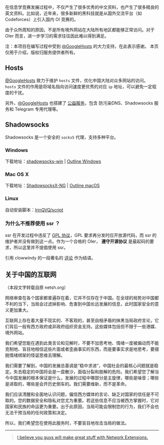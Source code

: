 在信息学竞赛发展过程中，不仅产生了很多优秀的中文资料，也产生了很多精良的英文资料。比如说，近年来，很多新鲜的黑科技就是从国外交流平台（如 Codeforces）上引入国内 OI 竞赛的。

由于众所周知的原因，不是所有境外网站在大陆所有地区都能够正常访问。对于 OIer 而言，进一步学习的需求往往因此难以得到满足。

注：本项目在编写过程中受到 [@GoogleHosts](https://github.com/GoogleHosts/hosts) 的大力支持，在此表示感谢。
本页仅用于介绍，版权归服务提供者所有。

## Hosts

[@GoogleHosts](https://github.com/GoogleHosts/hosts) 致力于维护 `hosts` 文件，优化中国大陆对众多网站的访问。`hosts` 文件的作用是将域名指向访问速度更优秀的对应 `ip` 地址，可以避免一定程度的干扰。

另外，[@GoogleHosts](https://github.com/GoogleHosts/hosts) 也搭建了 [公益服务](https://github.com/googlehosts/hosts/wiki/%E5%AE%9E%E9%AA%8C%E5%AE%A4)，包含 防污染DNS、Shadowsocks 服务和 Telegram 专用代理等。

## Shadowsocks

Shadowsocks 是一个安全的 `socks5` 代理，支持多种平台。

### Windows

下载地址：[shadowsocks-win](https://github.com/shadowsocks/shadowsocks-windows/releases) \|
[Outline Windows](https://raw.githubusercontent.com/Jigsaw-Code/outline-releases/master/client/Outline-Client.exe)

### Mac OS X

下载地址：[ShadowsocksX-NG](https://github.com/shadowsocks/ShadowsocksX-NG/releases) \|
[Outline macOS](https://itunes.apple.com/app/outline-app/id1356178125)

### Linux

自动安装脚本：[lrinQVQ/script](https://github.com/lrinQVQ/script)

### 为什么不推荐使用 ssr ？

ssr 在开发过程中违反了 [GPL 协议](https://zh.wikipedia.org/wiki/GNU%E9%80%9A%E7%94%A8%E5%85%AC%E5%85%B1%E8%AE%B8%E5%8F%AF%E8%AF%81)，GPL 要求再分发时应开放源代码，而 ssr 的维护者并没有做到这一点。作为一个合格的 OIer， **遵守开源协议** 是最起码的要求，所以这里并不提倡使用 ssr。

引用 clowwindy 的一段著名的 [评论](https://github.com/shadowsocks/shadowsocks-windows/issues/293#issuecomment-132253168) 作为结语。

## 关于中国的互联网

（本段文字转载自原 netsh.org）

网络审查在各个国家都普遍存在着，它并不仅存在于中国。在全球的局势对中国都不利的当下，当局会过滤掉影响、危害到中国长远发展的信息，此时国家安全的意义更加重大。

互联网上存在着大量不现实的、不客观的，甚至自相矛盾的抹黑当局政府言论，它们背后一般有西方政府或非政府组织资金支持。这些媒体包括但不限于一些港媒、境外网站。

我们希望您能在遇到此类言论和见解时，不要不加思考地、情绪一度被煽动而不能克制地、盲目地相信这些片面或者歪曲事实的东西，而是要事实求是地思考，要摆脱情绪绑架的怪诞思维去理解。

我们需要了解到，中国的发展总基调是“稳中求进”，中国社会的最核心问题就是稳定。失去稳定的中国将会是一盘散沙，面临分裂和肢解的危险。我们希望您了解当今中国发展的根本保证是什么，发展的过程中哪部分是主旋律，哪些是噪音；哪些是进取的，哪些是会开历史倒车的。我们需要维新，而不是革命。

我们应该清醒和全面地认识问题，偏信西方媒体的言论、缺乏对国家的信任是不可取的。您的数据安全和隐私对您尤为重要。若这些信息不应当被西方掌握时，它对国家和民族的命运更为重要。出于此原因，当局可能会限制您的行为，我们不会也无法干预当局的任何政策和决定。

所以，我们希望您在使用此服务时，不要盲目地攻击当局的做法。

* * *

> [I believe you guys will make great stuff with Network Extensions.](https://github.com/shadowsocks/shadowsocks-iOS/issues/124#issuecomment-133630294)
